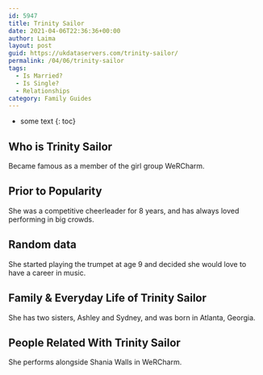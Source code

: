 ```yaml
---
id: 5947
title: Trinity Sailor
date: 2021-04-06T22:36:36+00:00
author: Laima
layout: post
guid: https://ukdataservers.com/trinity-sailor/
permalink: /04/06/trinity-sailor
tags:
  - Is Married?
  - Is Single?
  - Relationships
category: Family Guides
---
```


* some text
{: toc}


## Who is Trinity Sailor
                  
                  
                  
Became famous as a member of the girl group WeRCharm.
                  
              
            
              
            
                
                
                
## Prior to Popularity
                  
                  
                  
She was a competitive cheerleader for 8 years, and has always loved performing in big crowds.
                  
              
            
              
            
                
                
                
## Random data
                  
                  
                  
She started playing the trumpet at age 9 and decided she would love to have a career in music.
                  
              
            
              
            
                
                
                
## Family & Everyday Life of Trinity Sailor
                  
                  
                  
She has two sisters, Ashley and Sydney, and was born in Atlanta, Georgia.
                  
              
            
              
            
                
                
                
## People Related With Trinity Sailor
                  
                  
                  
She performs alongside Shania Walls in WeRCharm.
                  
              
            
              
            
                
              
            
              
              
            
            
              
            
          
          
          